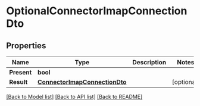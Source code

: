 # OptionalConnectorImapConnectionDto

## Properties

Name | Type | Description | Notes
------------ | ------------- | ------------- | -------------
**Present** | **bool** |  | 
**Result** | [**ConnectorImapConnectionDto**](ConnectorImapConnectionDto) |  | [optional] 

[[Back to Model list]](../README#documentation-for-models) [[Back to API list]](../README#documentation-for-api-endpoints) [[Back to README]](../README)


